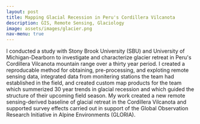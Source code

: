 ```yaml
---
layout: post
title: Mapping Glacial Recession in Peru's Cordillera Vilcanota
description: GIS, Remote Sensing, Glaciology
image: assets/images/glacier.png
nav-menu: true
---
```


I conducted a study with Stony Brook University (SBU) and University of Michigan-Dearborn to investigate and characterize glacier retreat in Peru's Cordillera Vilcanota mountain range over a thirty year period. I created a reproducable method for obtaining, pre-processing, and exploting remote sensing data, integrated data from monitering stations the team had established in the field, and created custom map products for the team which summerized 30 year trends in glacial recession and which guided the structure of their upcoming field season. 
My work created a new remote sensing-derived baseline of glacial retreat in the Cordillera Vilcanota and supported survey effects carried out in support of the Global Observation Research Initiative in Alpine Environments (GLORIA). 

